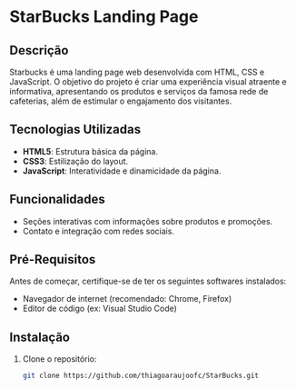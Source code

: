 # StarBucks Landing Page

## Descrição

Starbucks é uma landing page web desenvolvida com HTML, CSS e JavaScript. O objetivo do projeto é criar uma experiência visual atraente e informativa, apresentando os produtos e serviços da famosa rede de cafeterias, além de estimular o engajamento dos visitantes.

## Tecnologias Utilizadas

- **HTML5**: Estrutura básica da página.
- **CSS3**: Estilização do layout.
- **JavaScript**: Interatividade e dinamicidade da página.

## Funcionalidades

- Seções interativas com informações sobre produtos e promoções.
- Contato e integração com redes sociais.

## Pré-Requisitos

Antes de começar, certifique-se de ter os seguintes softwares instalados:

- Navegador de internet (recomendado: Chrome, Firefox)
- Editor de código (ex: Visual Studio Code)

## Instalação

1. Clone o repositório:
   ```bash
   git clone https://github.com/thiagoaraujoofc/StarBucks.git

